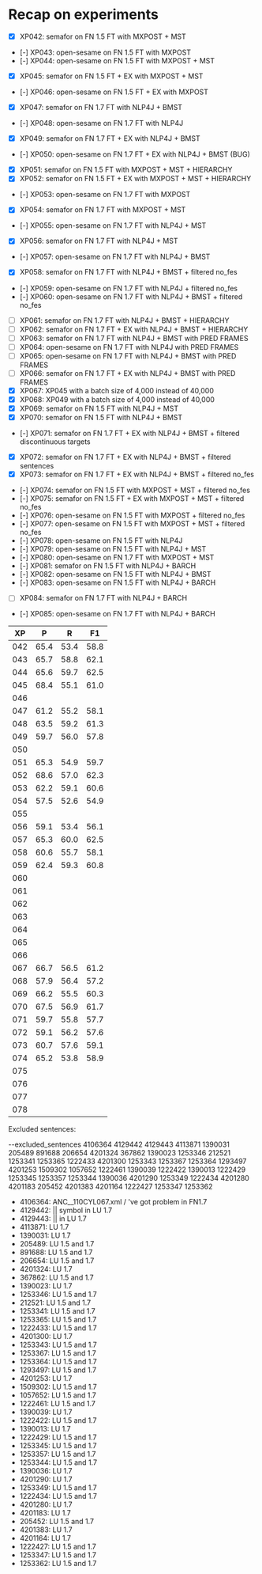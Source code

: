 # Recap on experiments

- [x] XP042: semafor on FN 1.5 FT with MXPOST + MST
- [-] XP043: open-sesame on FN 1.5 FT with MXPOST
- [-] XP044: open-sesame on FN 1.5 FT with MXPOST + MST
- [x] XP045: semafor on FN 1.5 FT + EX with MXPOST + MST
- [-] XP046: open-sesame on FN 1.5 FT + EX with MXPOST
- [x] XP047: semafor on FN 1.7 FT with NLP4J + BMST
- [-] XP048: open-sesame on FN 1.7 FT with NLP4J
- [x] XP049: semafor on FN 1.7 FT + EX with NLP4J + BMST
- [-] XP050: open-sesame on FN 1.7 FT + EX with NLP4J + BMST (BUG)
- [x] XP051: semafor on FN 1.5 FT with MXPOST + MST + HIERARCHY
- [x] XP052: semafor on FN 1.5 FT + EX with MXPOST + MST + HIERARCHY
- [-] XP053: open-sesame on FN 1.7 FT with MXPOST
- [x] XP054: semafor on FN 1.7 FT with MXPOST + MST
- [-] XP055: open-sesame on FN 1.7 FT with NLP4J + MST
- [x] XP056: semafor on FN 1.7 FT with NLP4J + MST
- [-] XP057: open-sesame on FN 1.7 FT with NLP4J + BMST
- [x] XP058: semafor on FN 1.7 FT with NLP4J + BMST + filtered no_fes
- [-] XP059: open-sesame on FN 1.7 FT with NLP4J + filtered no_fes
- [-] XP060: open-sesame on FN 1.7 FT with NLP4J + BMST + filtered no_fes
- [ ] XP061: semafor on FN 1.7 FT with NLP4J + BMST + HIERARCHY
- [ ] XP062: semafor on FN 1.7 FT + EX with NLP4J + BMST + HIERARCHY
- [ ] XP063: semafor on FN 1.7 FT with NLP4J + BMST with PRED FRAMES
- [ ] XP064: open-sesame on FN 1.7 FT with NLP4J with PRED FRAMES
- [ ] XP065: open-sesame on FN 1.7 FT with NLP4J + BMST with PRED FRAMES
- [ ] XP066: semafor on FN 1.7 FT + EX with NLP4J + BMST with PRED FRAMES
- [x] XP067: XP045 with a batch size of 4,000 instead of 40,000
- [x] XP068: XP049 with a batch size of 4,000 instead of 40,000
- [x] XP069: semafor on FN 1.5 FT with NLP4J + MST
- [x] XP070: semafor on FN 1.5 FT with NLP4J + BMST
- [-] XP071: semafor on FN 1.7 FT + EX with NLP4J + BMST + filtered discontinuous targets
- [x] XP072: semafor on FN 1.7 FT + EX with NLP4J + BMST + filtered sentences
- [x] XP073: semafor on FN 1.7 FT + EX with NLP4J + BMST + filtered no_fes
- [-] XP074: semafor on FN 1.5 FT with MXPOST + MST + filtered no_fes
- [-] XP075: semafor on FN 1.5 FT + EX with MXPOST + MST + filtered no_fes
- [-] XP076: open-sesame on FN 1.5 FT with MXPOST + filtered no_fes
- [-] XP077: open-sesame on FN 1.5 FT with MXPOST + MST + filtered no_fes
- [-] XP078: open-sesame on FN 1.5 FT with NLP4J
- [-] XP079: open-sesame on FN 1.5 FT with NLP4J + MST
- [-] XP080: open-sesame on FN 1.7 FT with MXPOST + MST
- [-] XP081: semafor on FN 1.5 FT with NLP4J + BARCH
- [-] XP082: open-sesame on FN 1.5 FT with NLP4J + BMST
- [-] XP083: open-sesame on FN 1.5 FT with NLP4J + BARCH
- [ ] XP084: semafor on FN 1.7 FT with NLP4J + BARCH
- [-] XP085: open-sesame on FN 1.7 FT with NLP4J + BARCH

| XP | P | R | F1 |
| --- | --- | --- | --- |
| 042 | 65.4 | 53.4 | 58.8 | X
| 043 | 65.7 | 58.8 | 62.1 | X
| 044 | 65.6 | 59.7 | 62.5 | X
| 045 | 68.4 | 55.1 | 61.0 | REDO DECODING
| 046 |  |  |  |
| 047 | 61.2 | 55.2 | 58.1 | X
| 048 | 63.5 | 59.2 | 61.3 | X
| 049 | 59.7 | 56.0 | 57.8 |
| 050 |  |  |  |
| 051 | 65.3 | 54.9 | 59.7 |
| 052 | 68.6 | 57.0 | 62.3 |
| 053 | 62.2 | 59.1 | 60.6 | X
| 054 | 57.5 | 52.6 | 54.9 | X
| 055 |  |  |  |
| 056 | 59.1 | 53.4 | 56.1 |
| 057 | 65.3 | 60.0 | 62.5 | X
| 058 | 60.6 | 55.7 | 58.1 |
| 059 | 62.4 | 59.3 | 60.8 | X
| 060 |  |  |  | X
| 061 |  |  |  |
| 062 |  |  |  |
| 063 |  |  |  |
| 064 |  |  |  |
| 065 |  |  |  |
| 066 |  |  |  |
| 067 | 66.7 | 56.5 | 61.2 |
| 068 | 57.9 | 56.4 | 57.2 |
| 069 | 66.2 | 55.5 | 60.3 |
| 070 | 67.5 | 56.9 | 61.7 |
| 071 | 59.7 | 55.8 | 57.7 | REDO with BATCH SIZE 40,000
| 072 | 59.1 | 56.2 | 57.6 |
| 073 | 60.7 | 57.6 | 59.1 |
| 074 | 65.2 | 53.8 | 58.9 |
| 075 |  |  |  |
| 076 |  |  |  |
| 077 |  |  |  |
| 078 |  |  |  |

Excluded sentences:

--excluded_sentences 4106364 4129442 4129443 4113871 1390031 205489 891688 206654 4201324 367862 1390023 1253346 212521 1253341 1253365 1222433 4201300 1253343 1253367 1253364 1293497 4201253 1509302 1057652 1222461 1390039 1222422 1390013 1222429 1253345 1253357 1253344 1390036 4201290 1253349 1222434 4201280 4201183 205452 4201383 4201164 1222427 1253347 1253362

- 4106364: ANC__110CYL067.xml / 've got problem in FN1.7
- 4129442: || symbol in LU 1.7
- 4129443: || in LU 1.7
- 4113871: LU 1.7
- 1390031: LU 1.7
- 205489: LU 1.5 and 1.7
- 891688: LU 1.5 and 1.7
- 206654: LU 1.5 and 1.7
- 4201324: LU 1.7
- 367862: LU 1.5 and 1.7
- 1390023: LU 1.7
- 1253346: LU 1.5 and 1.7
- 212521: LU 1.5 and 1.7
- 1253341: LU 1.5 and 1.7
- 1253365: LU 1.5 and 1.7
- 1222433: LU 1.5 and 1.7
- 4201300: LU 1.7
- 1253343: LU 1.5 and 1.7
- 1253367: LU 1.5 and 1.7
- 1253364: LU 1.5 and 1.7
- 1293497: LU 1.5 and 1.7
- 4201253: LU 1.7
- 1509302: LU 1.5 and 1.7
- 1057652: LU 1.5 and 1.7
- 1222461: LU 1.5 and 1.7
- 1390039: LU 1.7
- 1222422: LU 1.5 and 1.7
- 1390013: LU 1.7
- 1222429: LU 1.5 and 1.7
- 1253345: LU 1.5 and 1.7
- 1253357: LU 1.5 and 1.7
- 1253344: LU 1.5 and 1.7
- 1390036: LU 1.7
- 4201290: LU 1.7
- 1253349: LU 1.5 and 1.7
- 1222434: LU 1.5 and 1.7
- 4201280: LU 1.7
- 4201183: LU 1.7
- 205452: LU 1.5 and 1.7
- 4201383: LU 1.7
- 4201164: LU 1.7
- 1222427: LU 1.5 and 1.7
- 1253347: LU 1.5 and 1.7
- 1253362: LU 1.5 and 1.7

